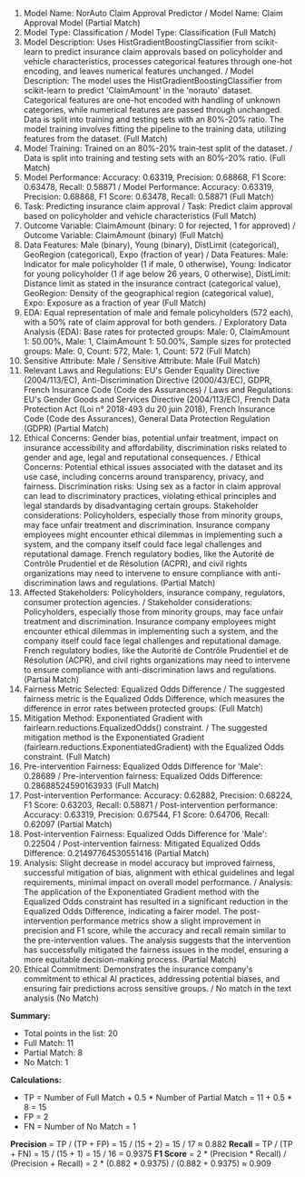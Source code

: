 1. Model Name: NorAuto Claim Approval Predictor / Model Name: Claim Approval Model (Partial Match)
2. Model Type: Classification / Model Type: Classification (Full Match)
3. Model Description: Uses HistGradientBoostingClassifier from scikit-learn to predict insurance claim approvals based on policyholder and vehicle characteristics, processes categorical features through one-hot encoding, and leaves numerical features unchanged. / Model Description: The model uses the HistGradientBoostingClassifier from scikit-learn to predict 'ClaimAmount' in the 'norauto' dataset. Categorical features are one-hot encoded with handling of unknown categories, while numerical features are passed through unchanged. Data is split into training and testing sets with an 80%-20% ratio. The model training involves fitting the pipeline to the training data, utilizing features from the dataset. (Full Match)
4. Model Training: Trained on an 80%-20% train-test split of the dataset. / Data is split into training and testing sets with an 80%-20% ratio. (Full Match)
5. Model Performance: Accuracy: 0.63319, Precision: 0.68868, F1 Score: 0.63478, Recall: 0.58871 / Model Performance: Accuracy: 0.63319, Precision: 0.68868, F1 Score: 0.63478, Recall: 0.58871 (Full Match)
6. Task: Predicting insurance claim approval / Task: Predict claim approval based on policyholder and vehicle characteristics (Full Match)
7. Outcome Variable: ClaimAmount (binary: 0 for rejected, 1 for approved) / Outcome Variable: ClaimAmount (binary) (Full Match)
8. Data Features: Male (binary), Young (binary), DistLimit (categorical), GeoRegion (categorical), Expo (fraction of year) / Data Features: Male: Indicator for male policyholder (1 if male, 0 otherwise), Young: Indicator for young policyholder (1 if age below 26 years, 0 otherwise), DistLimit: Distance limit as stated in the insurance contract (categorical value), GeoRegion: Density of the geographical region (categorical value), Expo: Exposure as a fraction of year (Full Match)
9. EDA: Equal representation of male and female policyholders (572 each), with a 50% rate of claim approval for both genders. / Exploratory Data Analysis (EDA): Base rates for protected groups: Male: 0, ClaimAmount 1: 50.00%, Male: 1, ClaimAmount 1: 50.00%, Sample sizes for protected groups: Male: 0, Count: 572, Male: 1, Count: 572 (Full Match)
10. Sensitive Attribute: Male / Sensitive Attribute: Male (Full Match)
11. Relevant Laws and Regulations: EU's Gender Equality Directive (2004/113/EC), Anti-Discrimination Directive (2000/43/EC), GDPR, French Insurance Code (Code des Assurances) / Laws and Regulations: EU's Gender Goods and Services Directive (2004/113/EC), French Data Protection Act (Loi n° 2018-493 du 20 juin 2018), French Insurance Code (Code des Assurances), General Data Protection Regulation (GDPR) (Partial Match)
12. Ethical Concerns: Gender bias, potential unfair treatment, impact on insurance accessibility and affordability, discrimination risks related to gender and age, legal and reputational consequences. / Ethical Concerns: Potential ethical issues associated with the dataset and its use case, including concerns around transparency, privacy, and fairness. Discrimination risks: Using sex as a factor in claim approval can lead to discriminatory practices, violating ethical principles and legal standards by disadvantaging certain groups. Stakeholder considerations: Policyholders, especially those from minority groups, may face unfair treatment and discrimination. Insurance company employees might encounter ethical dilemmas in implementing such a system, and the company itself could face legal challenges and reputational damage. French regulatory bodies, like the Autorité de Contrôle Prudentiel et de Résolution (ACPR), and civil rights organizations may need to intervene to ensure compliance with anti-discrimination laws and regulations. (Partial Match)
13. Affected Stakeholders: Policyholders, insurance company, regulators, consumer protection agencies. / Stakeholder considerations: Policyholders, especially those from minority groups, may face unfair treatment and discrimination. Insurance company employees might encounter ethical dilemmas in implementing such a system, and the company itself could face legal challenges and reputational damage. French regulatory bodies, like the Autorité de Contrôle Prudentiel et de Résolution (ACPR), and civil rights organizations may need to intervene to ensure compliance with anti-discrimination laws and regulations. (Partial Match)
14. Fairness Metric Selected: Equalized Odds Difference / The suggested fairness metric is the Equalized Odds Difference, which measures the difference in error rates between protected groups. (Full Match)
15. Mitigation Method: Exponentiated Gradient with fairlearn.reductions.EqualizedOdds() constraint. / The suggested mitigation method is the Exponentiated Gradient (fairlearn.reductions.ExponentiatedGradient) with the Equalized Odds constraint. (Full Match)
16. Pre-intervention Fairness: Equalized Odds Difference for 'Male': 0.28689 / Pre-intervention fairness: Equalized Odds Difference: 0.28688524590163933 (Full Match)
17. Post-intervention Performance: Accuracy: 0.62882, Precision: 0.68224, F1 Score: 0.63203, Recall: 0.58871 / Post-intervention performance: Accuracy: 0.63319, Precision: 0.67544, F1 Score: 0.64706, Recall: 0.62097 (Partial Match)
18. Post-intervention Fairness: Equalized Odds Difference for 'Male': 0.22504 / Post-intervention fairness: Mitigated Equalized Odds Difference: 0.21497764530551416 (Partial Match)
19. Analysis: Slight decrease in model accuracy but improved fairness, successful mitigation of bias, alignment with ethical guidelines and legal requirements, minimal impact on overall model performance. / Analysis: The application of the Exponentiated Gradient method with the Equalized Odds constraint has resulted in a significant reduction in the Equalized Odds Difference, indicating a fairer model. The post-intervention performance metrics show a slight improvement in precision and F1 score, while the accuracy and recall remain similar to the pre-intervention values. The analysis suggests that the intervention has successfully mitigated the fairness issues in the model, ensuring a more equitable decision-making process. (Partial Match)
20. Ethical Commitment: Demonstrates the insurance company's commitment to ethical AI practices, addressing potential biases, and ensuring fair predictions across sensitive groups. / No match in the text analysis (No Match)

**Summary:**
- Total points in the list: 20
- Full Match: 11
- Partial Match: 8
- No Match: 1

**Calculations:**
- TP = Number of Full Match + 0.5 * Number of Partial Match = 11 + 0.5 * 8 = 15
- FP = 2
- FN = Number of No Match = 1

**Precision** = TP / (TP + FP) = 15 / (15 + 2) = 15 / 17 ≈ 0.882
**Recall** = TP / (TP + FN) = 15 / (15 + 1) = 15 / 16 = 0.9375
**F1 Score** = 2 * (Precision * Recall) / (Precision + Recall) = 2 * (0.882 * 0.9375) / (0.882 + 0.9375) ≈ 0.909